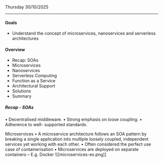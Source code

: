 Thursday 30/10/2025

---
#### Goals
- Understand the concept of microservices, nanoservices and serverless architectures 
#### Overview
- Recap: SOAs
- Microservices
- Nanoservices
- Serverless Computing
- Function as a Service
- Architectural Support
- Solutions
- Summary
##### Recap - SOAs
• Decentralised middleware.
• Strong emphasis on loose
coupling.
• Adherence to well-
supported standards.

Microservices
• A microservice architecture follows an SOA pattern by
breaking a single application into multiple loosely coupled,
independent services yet working with each other.
• Often considered the perfect use case of
containerisation
• Microservices are deployed on separate containers
– E.g. Docker
![[microservices-ex.png]]